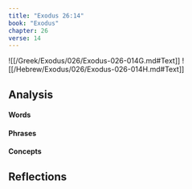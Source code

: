 ```yaml
---
title: "Exodus 26:14"
book: "Exodus"
chapter: 26
verse: 14
---
```

![[/Greek/Exodus/026/Exodus-026-014G.md#Text]]
![[/Hebrew/Exodus/026/Exodus-026-014H.md#Text]]

## Analysis

#### Words

#### Phrases

#### Concepts

## Reflections
